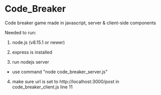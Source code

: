 # Code_Breaker
Code breaker game made in javascript, server & client-side components

Needed to run:

1. node.js (v8.15.1 or newer)

    
2. express is installed
    
    
3. run nodejs server
  - use command "node code_breaker_server.js"
   

4. make sure url is set to http://localhost:3000/post
	in code_breaker_client.js line 11

